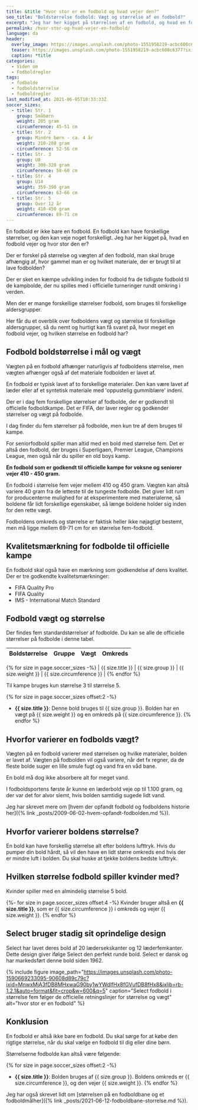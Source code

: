 ```yaml
---
title: &title "Hvor stor er en fodbold og hvad vejer den?"
seo_title: "Boldstørrelse fodbold: Vægt og størrelse af en fodbold?"
excerpt: "Jeg har her kigget på størrelsen af en fodbold, og hvad en fodbold vejer? Du har sikkert kigget på en fodbold og tænkt, hvor stor er den?"
permalink: /hvor-stor-og-hvad-vejer-en-fodbold/
language: da
header:
  overlay_image: https://images.unsplash.com/photo-1551958219-acbc608c6377?ixid=MnwxMjA3fDB8MHxwaG90by1wYWdlfHx8fGVufDB8fHx8&ixlib=rb-1.2.1&auto=format&fit=crop&h=600&w=1200&q=10
  teaser: https://images.unsplash.com/photo-1551958219-acbc608c6377?ixid=MnwxMjA3fDB8MHxwaG90by1wYWdlfHx8fGVufDB8fHx8&ixlib=rb-1.2.1&auto=format&fit=crop&h=300&w=400&q=10
  caption: *title
categories:
  - Viden om
  - Fodboldregler
tags:
  - fodbolde
  - fodboldstørrelse
  - fodboldregler
last_modified_at: 2021-06-05T10:33:33Z
soccer_sizes:
  - title: Str. 1
    group: Småbørn
    weight: 205 gram
    circumference: 45-51 cm
  - title: Str. 2
    group: Mindre børn - ca. 4 år
    weight: 210-280 gram
    circumference: 52-56 cm
  - title: Str. 3
    group: U8
    weight: 300-320 gram
    circumference: 58-60 cm
  - title: Str. 4
    group: U14
    weight: 359-390 gram
    circumference: 63-66 cm
  - title: Str. 5
    group: Over 12 år
    weight: 410-450 gram
    circumference: 69-71 cm
---
```


En fodbold er ikke bare en fodbold. En fodbold kan have forskellige størrelser, og den kan veje noget forskelligt. Jeg har her kigget på, hvad en fodbold vejer og hvor stor den er?

Der er forskel på størrelse og vægten af den fodbold, man skal bruge afhængig af, hvor gammel man er og hvilket materiale, der er brugt til at lave fodbolden?

Der er sket en kæmpe udvikling inden for fodbold fra de tidligste fodbold til de kampbolde, der nu spilles med i officielle turneringer rundt omkring i verden.

Men der er mange forskellige størrelser fodbold, som bruges til forskellige aldersgrupper.

Her får du et overblik over fodboldens vægt og størrelse til forskellige aldersgrupper, så du nemt og hurtigt kan få svaret på, hvor meget en fodbold vejer, og hvilken størrelse en fodbold har?

## Fodbold boldstørrelse i mål og vægt

Vægten på en fodbold afhænger naturligvis af fodboldens størrelse, men vægten afhænger også af det materiale fodbolden er lavet af.

En fodbold er typisk lavet af to forskellige materialer. Den kan være lavet af læder eller af et syntetisk materiale med 'oppustelig gummiblære' indeni.

Der er i dag fem forskellige størrelser af fodbolde, der er godkendt til officielle fodboldkampe. Det er FIFA, der laver regler og godkender størrelser og vægt på fodbolde.

I dag finder du fem størrelser på fodbolde, men kun tre af dem bruges til kampe.

For seniorfodbold spiller man altid med en bold med størrelse fem. Det er altså den fodbold, der bruges i Superligaen, Premier League, Champions League, men også når du spiller en old boys kamp.

**En fodbold som er godkendt til officielle kampe for voksne og seniorer vejer 410 - 450 gram.**

En fodbold i størrelse fem vejer mellem 410 og 450 gram. Vægten kan altså variere 40 gram fra de letteste til de tungeste fodbolde. Det giver lidt rum for producenterne mulighed for at eksperimentere med materialerne, så boldene får lidt forskellige egenskaber, så længe boldene holder sig inden for den rette vægt.

Fodboldens omkreds og størrelse er faktisk heller ikke nøjagtigt bestemt, men må ligge mellem 69-71 cm for en størrelse fem-fodbold.

## Kvalitetsmærkning for fodbolde til officielle kampe

En fodbold skal også have en mærkning som godkendelse af dens kvalitet. Der er tre godkendte kvalitetsmærkninger:

- FIFA Quality Pro
- FIFA Quality
- IMS - International Match Standard

## Fodbold vægt og størrelse

Der findes fem standardstørrelser af fodbolde. Du kan se alle de officielle størrelser på fodbolde i denne tabel.

| Boldstørrelse | Gruppe | Vægt | Omkreds |
|-|-|-|-|
{% for size in page.soccer_sizes -%}
| {{ size.title }} | {{ size.group }} | {{ size.weight }} | {{ size.circumference }} |
{% endfor %}

Til kampe bruges kun størrelse 3 til størrelse 5.

{% for size in page.soccer_sizes offset:2 -%}
- **{{ size.title }}**: Denne bold bruges til {{ size.group }}. Bolden har en vægt på {{ size.weight }} og en omkreds på {{ size.circumference }}.
{% endfor %}

## Hvorfor varierer en fodbolds vægt?

Vægten på en fodbold varierer med størrelsen og hvilke materialer, bolden er lavet af. Vægten på fodbolden vil også variere, når det fx regner, da de fleste bolde suger en lille smule fugt og vand fra en våd bane.

En bold må dog ikke absorbere alt for meget vand.

I fodboldsportens første år kunne en læderbold veje op til 1.100 gram, og der var det for alvor slemt, hvis bolden samtidig sugede lidt vand.

Jeg har skrevet mere om [hvem der opfandt fodbold og fodboldens historie her]({% link _posts/2009-06-02-hvem-opfandt-fodbolden.md %}).

## Hvorfor varierer boldens størrelse?

En bold kan have forskellig størrelse alt efter boldens lufttryk. Hvis du pumper din bold hårdt, så vil den have en lidt større omkreds end hvis der er mindre luft i bolden. Du skal huske at tjekke boldens bedste lufttryk.

## Hvilken størrelse fodbold spiller kvinder med?

Kvinder spiller med en almindelig størrelse 5 bold.

{%- for size in page.soccer_sizes offset:4 -%}
Kvinder bruger altså en **{{ size.title }}**, som er {{ size.circumference }} i omkreds og vejer {{ size.weight }}.
{% endfor %}

## Select bruger stadig sit oprindelige design

Select har lavet deres bold af 20 lædersekskanter og 12 læderfemkanter. Dette design giver ifølge Select den perfekt runde bold. Select er dansk og har markedsført denne bold siden 1962.

{% include figure image_path="https://images.unsplash.com/photo-1590669233095-90608d89c79c?ixid=MnwxMjA3fDB8MHxwaG90by1wYWdlfHx8fGVufDB8fHx8&ixlib=rb-1.2.1&auto=format&fit=crop&w=600&q=5" caption="Select fodbold i størrelse fem følger de officielle retningslinjer for størrelse og vægt" alt="hvor stor er en fodbold" %}

## Konklusion

En fodbold er altså ikke bare en fodbold. Du skal sørge for at købe den rigtige størrelse, når du skal vælge en fodbold til dig eller dine børn.

Størrelserne fodbolde kan altså være følgende:

{% for size in page.soccer_sizes offset:2 -%}
- **{{ size.title }}**: Bolden bruges af {{ size.group }}. Boldens omkreds er {{ size.circumference }}, og den vejer {{ size.weight }}.
{% endfor %}

Jeg har også skrevet lidt om [størrelsen på en fodboldbane og et fodboldmålher]({% link _posts/2021-06-12-fodboldbane-storrelse.md %}).
